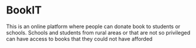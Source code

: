 # BookIT
This is an online platform where people can donate book to students or schools.
Schools and students from rural areas or that are not so privileged can have access to books that they could not have afforded

